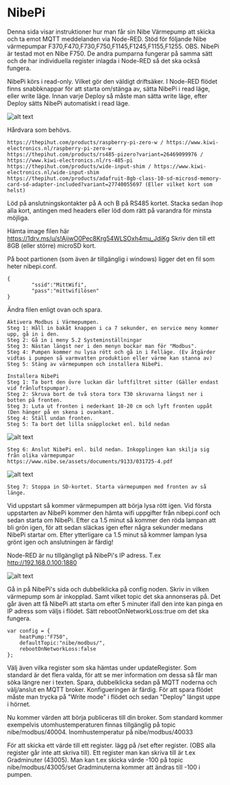 # NibePi

Denna sida visar instruktioner hur man får sin Nibe Värmepump att skicka och ta emot MQTT meddelanden via Node-RED.
Stöd för följande Nibe värmepumpar F370,F470,F730,F750,F1145,F1245,F1155,F1255.
OBS. NibePi är testad mot en Nibe F750. De andra pumparna fungerar på samma sätt och de har individuella register inlagda i Node-RED så det ska också fungera.

NibePi körs i read-only. Vilket gör den väldigt driftsäker.
I Node-RED flödet finns snabbknappar för att starta om/stänga av, sätta NibePi i read läge, eller write läge.
Innan varje Deploy så måste man sätta write läge, efter Deploy sätts NibePi automatiskt i read läge. 

![alt text](https://github.com/bebben88/NibePi/blob/master/pics/nodered_2.png)

Hårdvara som behövs.
```
https://thepihut.com/products/raspberry-pi-zero-w / https://www.kiwi-electronics.nl/raspberry-pi-zero-w
https://thepihut.com/products/rs485-pizero?variant=26469099976 / https://www.kiwi-electronics.nl/rs-485-pi
https://thepihut.com/products/wide-input-shim / https://www.kiwi-electronics.nl/wide-input-shim
https://thepihut.com/products/adafruit-8gb-class-10-sd-microsd-memory-card-sd-adapter-included?variant=27740055697 (Eller vilket kort som helst)
```
Löd på anslutningskontakter på A och B på RS485 kortet. Stacka sedan ihop alla kort, antingen med headers eller löd dom rätt på varandra för minsta möjliga.

Hämta image filen här https://1drv.ms/u/s!AijwO0Pec8Krg54WLSOxh4mu_JdiKg
Skriv den till ett 8GB (eller större) microSD kort.

På boot partionen (som även är tillgänglig i windows) ligger det en fil som heter nibepi.conf. 
```
{
        "ssid":"MittWifi",
        "pass":"mittwifilösen"
}
```
Ändra filen enligt ovan och spara.
```
Aktivera Modbus i Värmepumpen.
Steg 1: Håll in bakåt knappen i ca 7 sekunder, en service meny kommer upp, gå in i den.
Steg 2: Gå in i meny 5.2 Systeminställningar
Steg 3: Nästan längst ner i den menyn bockar man för "Modbus".
Steg 4: Pumpen kommer nu lysa rött och gå in i Felläge. (Ev åtgärder vidtas i pumpen så varmvatten produktion eller värme kan stanna av)
Steg 5: Stäng av värmepumpen och installera NibePi.
```
```
Installera NibePi
Steg 1: Ta bort den övre luckan där luftfiltret sitter (Gäller endast vid frånluftspumpar).
Steg 2: Skruva bort de två stora torx T30 skruvarna längst ner i botten på fronten.
Steg 3: Luta ut fronten i nederkant 10-20 cm och lyft fronten uppåt (Den hänger på en skena i ovankant.
Steg 4: Ställ undan fronten.
Steg 5: Ta bort det lilla snäpplocket enl. bild nedan
```
![alt text](https://github.com/bebben88/NibePi/blob/master/pics/nibepi_1.jpg)
```
Steg 6: Anslut NibePi enl. bild nedan. Inkopplingen kan skilja sig från olika värmepumpar https://www.nibe.se/assets/documents/9133/031725-4.pdf 
```
![alt text](https://github.com/bebben88/NibePi/blob/master/pics/nibepi_2.jpg)
```
Steg 7: Stoppa in SD-kortet. Starta värmepumpen med fronten av så länge.
```
Vid uppstart så kommer värmepumpen att börja lysa rött igen. Vid första uppstarten av NibePi kommer den hämta wifi uppgifter från nibepi.conf och sedan starta om NibePi.
Efter ca 1.5 minut så kommer den röda lampan att bli grön igen, för att sedan släckas igen efter några sekunder medans NibePi startar om. Efter ytterligare ca 1.5 minut så kommer lampan lysa grönt igen och anslutningen är färdig!

Node-RED är nu tillgängligt på NibePi's IP adress. T.ex http://192.168.0.100:1880

![alt text](https://github.com/bebben88/NibePi/blob/master/pics/nodered_1.png)

Gå in på NibePi's sida och dubbelklicka på config noden. Skriv in vilken värmepump som är inkopplad. Samt vilket topic det ska annonseras på. Det går även att få NibePi att starta om efter 5 minuter ifall den inte kan pinga en IP adress som väljs i flödet. Sätt rebootOnNetworkLoss:true om det ska fungera.
```
var config = {
    heatPump:"F750",
    defaultTopic:"nibe/modbus/",
    rebootOnNetworkLoss:false
};
```
Välj även vilka register som ska hämtas under updateRegister. Som standard är det flera valda, för att se mer information om dessa så får man söka längre ner i texten.
Spara, dubbelklicka sedan på MQTT noderna och välj/anslut en MQTT broker. Konfigueringen är färdig. För att spara flödet måste man trycka på "Write mode" i flödet och sedan "Deploy" längst uppe i hörnet.

Nu kommer värden att börja publiceras till din broker.
Som standard kommer exempelvis utomhustemperaturen finnas tillgänglig på topic nibe/modbus/40004. Inomhustemperatur på nibe/modbus/40033

För att skicka ett värde till ett register. lägg på /set efter register. (OBS alla register går inte att skriva till).
Ett register man kan skriva till är t.ex Gradminuter (43005). Man kan t.ex skicka värde -100 på topic nibe/modbus/43005/set
Gradminuterna kommer att ändras till -100 i pumpen.
